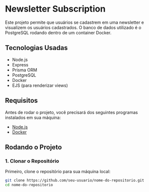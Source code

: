 # Newsletter Subscription

Este projeto permite que usuários se cadastrem em uma newsletter e visualizem os usuários cadastrados. O banco de dados utilizado é o PostgreSQL rodando dentro de um container Docker.

## Tecnologias Usadas

- Node.js
- Express
- Prisma ORM
- PostgreSQL
- Docker
- EJS (para renderizar views)

## Requisitos

Antes de rodar o projeto, você precisará dos seguintes programas instalados em sua máquina:

- [Node.js](https://nodejs.org/)
- [Docker](https://www.docker.com/get-started)

## Rodando o Projeto

### 1. Clonar o Repositório

Primeiro, clone o repositório para sua máquina local:

```bash
git clone https://github.com/seu-usuario/nome-do-repositorio.git
cd nome-do-repositorio
